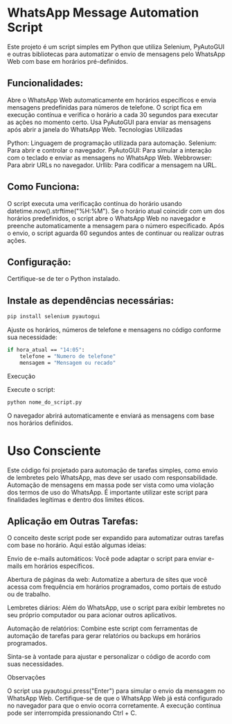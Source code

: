 # WhatsApp Message Automation Script
Este projeto é um script simples em Python que utiliza Selenium, PyAutoGUI e outras bibliotecas para automatizar o envio de mensagens pelo WhatsApp Web com base em horários pré-definidos.

## Funcionalidades:

Abre o WhatsApp Web automaticamente em horários específicos e envia mensagens predefinidas para números de telefone.
O script fica em execução contínua e verifica o horário a cada 30 segundos para executar as ações no momento certo.
Usa PyAutoGUI para enviar as mensagens após abrir a janela do WhatsApp Web.
Tecnologias Utilizadas


Python: Linguagem de programação utilizada para automação.
Selenium: Para abrir e controlar o navegador.
PyAutoGUI: Para simular a interação com o teclado e enviar as mensagens no WhatsApp Web.
Webbrowser: Para abrir URLs no navegador.
Urllib: Para codificar a mensagem na URL.

## Como Funciona:

O script executa uma verificação contínua do horário usando datetime.now().strftime("%H:%M").
Se o horário atual coincidir com um dos horários predefinidos, o script abre o WhatsApp Web no navegador e preenche automaticamente a mensagem para o número especificado.
Após o envio, o script aguarda 60 segundos antes de continuar ou realizar outras ações.

## Configuração:

Certifique-se de ter o Python instalado.

## Instale as dependências necessárias:

```bash
pip install selenium pyautogui
````

Ajuste os horários, números de telefone e mensagens no código conforme sua necessidade:
```bash
if hora_atual == "14:05":
    telefone = "Numero de telefone"
    mensagem = "Mensagem ou recado"
 ```   
Execução

Execute o script:
```bash
python nome_do_script.py
```
O navegador abrirá automaticamente e enviará as mensagens com base nos horários definidos.
# Uso Consciente
Este código foi projetado para automação de tarefas simples, como envio de lembretes pelo WhatsApp, mas deve ser usado com responsabilidade. Automação de mensagens em massa pode ser vista como uma violação dos termos de uso do WhatsApp. É importante utilizar este script para finalidades legítimas e dentro dos limites éticos.

## Aplicação em Outras Tarefas:
O conceito deste script pode ser expandido para automatizar outras tarefas com base no horário. Aqui estão algumas ideias:

Envio de e-mails automáticos: Você pode adaptar o script para enviar e-mails em horários específicos.

Abertura de páginas da web: Automatize a abertura de sites que você acessa com frequência em horários programados, como portais de estudo ou de trabalho.

Lembretes diários: Além do WhatsApp, use o script para exibir lembretes no seu próprio computador ou para acionar outros aplicativos.

Automação de relatórios: Combine este script com ferramentas de automação de tarefas para gerar relatórios ou backups em horários programados.

Sinta-se à vontade para ajustar e personalizar o código de acordo com suas necessidades.

Observações

O script usa pyautogui.press("Enter") para simular o envio da mensagem no WhatsApp Web.
Certifique-se de que o WhatsApp Web já está configurado no navegador para que o envio ocorra corretamente.
A execução contínua pode ser interrompida pressionando Ctrl + C.

